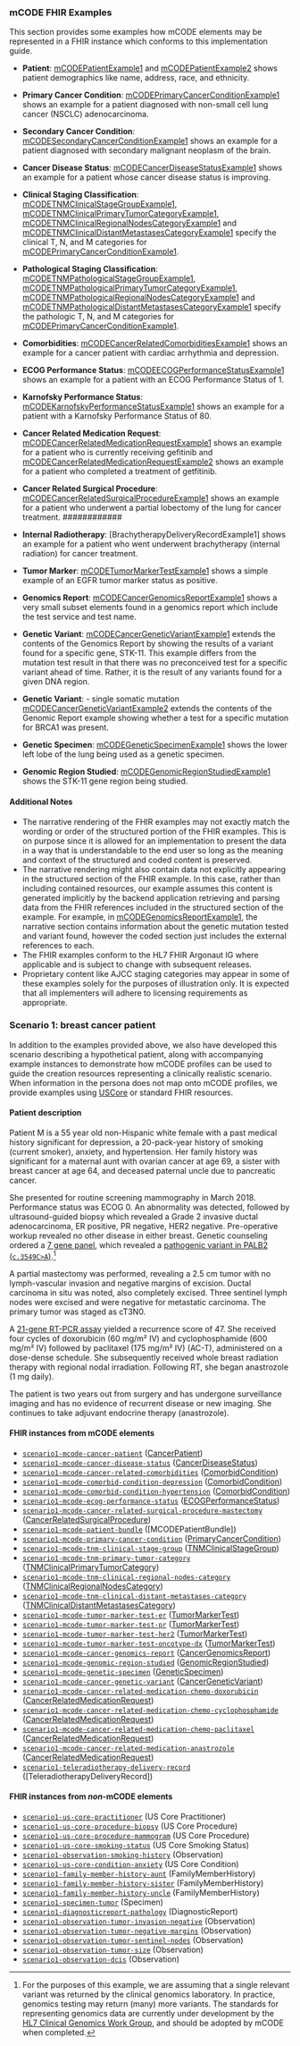 ### mCODE FHIR Examples

This section provides some examples how mCODE elements may be represented in a FHIR instance which conforms to this implementation guide.

* **Patient**: <a href="Patient-mCODEPatientExample1.html">mCODEPatientExample1</a> and <a href="Patient-mCODEPatientExample2.html">mCODEPatientExample2</a>  shows patient demographics like name, address, race, and ethnicity.
* **Primary Cancer Condition**: <a href="Condition-mCODEPrimaryCancerConditionExample1.html">mCODEPrimaryCancerConditionExample1</a> shows an example for a patient diagnosed with non-small cell lung cancer (NSCLC) adenocarcinoma.
* **Secondary Cancer Condition**: <a href="Condition-mCODESecondaryCancerConditionExample1.html">mCODESecondaryCancerConditionExample1</a> shows an example for a patient diagnosed with secondary malignant neoplasm of the brain.
* **Cancer Disease Status**: <a href="Observation-mCODECancerDiseaseStatusExample1.html">mCODECancerDiseaseStatusExample1</a> shows an example for a patient whose cancer disease status is improving.
* **Clinical Staging Classification**: <a href="Observation-mCODETNMClinicalStageGroupExample1.html">mCODETNMClinicalStageGroupExample1</a>, <a href="Observation-mCODETNMClinicalPrimaryTumorCategoryExample1.html">mCODETNMClinicalPrimaryTumorCategoryExample1</a>, <a href="Observation-mCODETNMClinicalRegionalNodesCategoryExample1.html">mCODETNMClinicalRegionalNodesCategoryExample1</a> and <a href="Observation-mCODETNMClinicalDistantMetastasesCategoryExample1.html">mCODETNMClinicalDistantMetastasesCategoryExample1</a> specify the clinical T, N, and M categories for <a href="Condition-mCODEPrimaryCancerConditionExample1.html">mCODEPrimaryCancerConditionExample1</a>.

* **Pathological Staging Classification**: <a href="Observation-mCODETNMPathologicalStageGroupExample1.html">mCODETNMPathologicalStageGroupExample1</a>, <a href="Observation-mCODETNMPathologicalPrimaryTumorCategoryExample1.html">mCODETNMPathologicalPrimaryTumorCategoryExample1</a>, <a href="Observation-mCODETNMPathologicalRegionalNodesCategoryExample1.html">mCODETNMPathologicalRegionalNodesCategoryExample1</a> and <a href="Observation-mCODETNMPathologicalDistantMetastasesCategoryExample1.html">mCODETNMPathologicalDistantMetastasesCategoryExample1</a> specify the pathologic T, N, and M categories for <a href="Condition-mCODEPrimaryCancerConditionExample1.html">mCODEPrimaryCancerConditionExample1</a>.

* **Comorbidities**:  <a href="Observation-mCODECancerRelatedComorbiditiesExample1.html">mCODECancerRelatedComorbiditiesExample1</a> shows an example for a cancer patient with cardiac arrhythmia and depression.
 * **ECOG Performance Status**:  <a href="Observation-mCODEECOGPerformanceStatusExample1.html">mCODEECOGPerformanceStatusExample1</a> shows an example for a patient with an ECOG Performance Status of 1.
 * **Karnofsky Performance Status**: <a href="Observation-mCODEKarnofskyPerformanceStatusExample1.html">mCODEKarnofskyPerformanceStatusExample1</a> shows an example for a patient with a Karnofsky Performance Status of 80.
 * **Cancer Related Medication Request**: <a href="MedicationRequest-mCODECancerRelatedMedicationRequestExample1.html">mCODECancerRelatedMedicationRequestExample1</a> shows an example for a patient who is currently receiving gefitinib and <a href="MedicationRequest-mCODECancerRelatedMedicationRequestExample2.html">mCODECancerRelatedMedicationRequestExample2</a> shows an example for a patient who completed a treatment of getfitinib.
 * **Cancer Related Surgical Procedure**: <a href="Procedure-mCODECancerRelatedSurgicalProcedureExample1.html">mCODECancerRelatedSurgicalProcedureExample1</a> shows an example for a patient who underwent a partial lobectomy of the lung for cancer treatment.
 ############
  * **Internal Radiotherapy**: [BrachytherapyDeliveryRecordExample1]</a> shows an example for a patient who went underwent brachytherapy (internal radiation) for cancer treatment.
 * **Tumor Marker**: <a href="Observation-mCODETumorMarkerTestExample1.html">mCODETumorMarkerTestExample1</a> shows a simple example of an EGFR tumor marker status as positive.
 * **Genomics Report**: <a href="DiagnosticReport-mCODECancerGenomicsReportExample1.html">mCODECancerGenomicsReportExample1</a> shows a very small subset elements found in a genomics report which include the test service and test name.
 * **Genetic Variant**: <a href="Observation-mCODECancerGeneticVariantExample1.html">mCODECancerGeneticVariantExample1</a> extends the contents of the Genomics Report by showing the results of a variant found for a specific gene, STK-11. This example differs from the mutation test result in that there was no preconceived test for a specific variant ahead of time.  Rather, it is the result of any variants found for a given DNA region.
 * **Genetic Variant**: - single somatic mutation <a href="Observation-mCODECancerGeneticVariantExample2.html">mCODECancerGeneticVariantExample2</a> extends the contents of the Genomic Report example showing whether a test for a specific mutation for BRCA1 was present.
 * **Genetic Specimen**: <a href="Specimen-mCODEGeneticSpecimenExample1.html">mCODEGeneticSpecimenExample1</a> shows the lower left lobe of the lung being used as a genetic specimen.
 * **Genomic Region Studied**: <a href="Observation-mCODEGenomicRegionStudiedExample1.html">mCODEGenomicRegionStudiedExample1</a> shows the STK-11 gene region being studied.

#### Additional Notes

* The narrative rendering of the FHIR examples may not exactly match the wording or order of the structured portion of the FHIR examples. This is on purpose since it is allowed for an implementation to present the data in a way that is understandable to the end user so long as the meaning and context of the structured and coded content is preserved.
* The narrative rendering might also contain data not explicitly appearing in the structured section of the FHIR example.  In this case, rather than including contained resources, our example assumes this content is generated implicitly by the backend application retrieving and parsing data from the FHIR references included in the structured section of the example.  For example, in <a href="DiagnosticReport-mCODECancerGenomicsReportExample1.html">mCODEGenomicsReportExample1</a>, the narrative section contains information about the genetic mutation tested and variant found, however the coded section just includes the external references to each.
* The FHIR examples conform to the HL7 FHIR Argonaut IG where applicable and is subject to change with subsequent releases.
* Proprietary content like AJCC staging categories may appear in some of these examples solely for the purposes of illustration only. It is expected that all implementers will adhere to licensing requirements as appropriate.

### Scenario 1: breast cancer patient

In addition to the examples provided above, we also have developed this scenario describing a hypothetical patient, along with accompanying example instances to demonstrate how mCODE profiles can be used to guide the creation resources representing a clinically realistic scenario. When information in the persona does not map onto mCODE profiles, we provide examples using [USCore](http://hl7.org/fhir/us/core/index.html) or standard FHIR resources.

#### Patient description

Patient M is a 55 year old non-Hispanic white female with a past medical history significant for depression, a 20-pack-year history of smoking (current smoker), anxiety, and hypertension. Her family history was significant for a maternal aunt with ovarian cancer at age 69, a sister with breast cancer at age 64, and deceased paternal uncle due to pancreatic cancer.

She presented for routine screening mammography in March 2018. Performance status was ECOG 0. An abnormality was detected, followed by ultrasound-guided biopsy which revealed a Grade 2 invasive ductal adenocarcinoma, ER positive, PR negative, HER2 negative. Pre-operative workup revealed no other disease in either breast. Genetic counseling ordered a [7 gene panel](https://www.invitae.com/en/physician/tests/50001/), which revealed a [pathogenic variant in PALB2 (`c.3549C>A`)](https://www.ncbi.nlm.nih.gov/clinvar/variation/128144/).[^1]

[^1]: For the purposes of this example, we are assuming that a single relevant variant was returned by the clinical genomics laboratory. In practice, genomics testing may return (many) more variants. The standards for representing genomics data are currently under development by the [HL7 Clinical Genomics Work Group](https://confluence.hl7.org/display/CGW/WorkGroup+Home), and should be adopted by mCODE when completed.

A partial mastectomy was performed, revealing a 2.5 cm tumor with no lymph-vascular invasion and negative margins of excision. Ductal carcinoma in situ was noted, also completely excised. Three sentinel lymph nodes were excised and were negative for metastatic carcinoma. The primary tumor was staged as cT3N0.

A [21-gene RT-PCR assay](https://www.oncotypeiq.com/en-US/breast-cancer/healthcare-professionals/oncotype-dx-breast-recurrence-score/about-the-test) yielded a recurrence score of 47. She received four cycles of doxorubicin (60 mg/m² IV) and cyclophosphamide (600 mg/m² IV) followed by paclitaxel (175 mg/m² IV) (AC-T), administered on a dose-dense schedule. She subsequently received whole breast radiation therapy with regional nodal irradiation. Following RT, she began anastrozole (1 mg daily).

The patient is two years out from surgery and has undergone surveillance imaging and has no evidence of recurrent disease or new imaging. She continues to take adjuvant endocrine therapy (anastrozole).

#### FHIR instances from mCODE elements

* [`scenario1-mcode-cancer-patient`](Patient-scenario1-mcode-cancer-patient.html) ([CancerPatient])
* [`scenario1-mcode-cancer-disease-status`](Observation-scenario1-mcode-cancer-disease-status.html) ([CancerDiseaseStatus])
* [`scenario1-mcode-cancer-related-comorbidities`](Observation-scenario1-mcode-cancer-related-comorbidities.html) ([ComorbidCondition])
* [`scenario1-mcode-comorbid-condition-depression`](Condition-scenario1-mcode-comorbid-condition-depression.html) ([ComorbidCondition])
* [`scenario1-mcode-comorbid-condition-hypertension`](Condition-scenario1-mcode-comorbid-condition-hypertension.html) ([ComorbidCondition])
* [`scenario1-mcode-ecog-performance-status`](Observation-scenario1-mcode-ecog-performance-status.html) ([ECOGPerformanceStatus])
* [`scenario1-mcode-cancer-related-surgical-procedure-mastectomy`](Procedure-scenario1-mcode-cancer-related-surgical-procedure-mastectomy.html) ([CancerRelatedSurgicalProcedure])
* [`scenario1-mcode-patient-bundle`](Bundle-scenario1-mcode-patient-bundle.html) ([MCODEPatientBundle])
* [`scenario1-mcode-primary-cancer-condition`](Condition-scenario1-mcode-primary-cancer-condition.html) ([PrimaryCancerCondition])
* [`scenario1-mcode-tnm-clinical-stage-group`](Observation-scenario1-mcode-tnm-clinical-stage-group.html) ([TNMClinicalStageGroup])
* [`scenario1-mcode-tnm-primary-tumor-category`](Observation-scenario1-mcode-tnm-primary-tumor-category.html) ([TNMClinicalPrimaryTumorCategory])
* [`scenario1-mcode-tnm-clinical-regional-nodes-category`](Observation-scenario1-mcode-tnm-clinical-regional-nodes-category.html) ([TNMClinicalRegionalNodesCategory])
* [`scenario1-mcode-tnm-clinical-distant-metastases-category`](Observation-scenario1-mcode-tnm-clinical-distant-metastases-category.html) ([TNMClinicalDistantMetastasesCategory])
* [`scenario1-mcode-tumor-marker-test-er`](Observation-scenario1-mcode-tumor-marker-test-er.html)  ([TumorMarkerTest])
* [`scenario1-mcode-tumor-marker-test-pr`](Observation-scenario1-mcode-tumor-marker-test-pr.html)  ([TumorMarkerTest])
* [`scenario1-mcode-tumor-marker-test-her2`](Observation-scenario1-mcode-tumor-marker-test-her2.html)  ([TumorMarkerTest])
* [`scenario1-mcode-tumor-marker-test-oncotype-dx`](Observation-scenario1-mcode-tumor-marker-test-oncotype-dx.html)  ([TumorMarkerTest])
* [`scenario1-mcode-cancer-genomics-report`](DiagnosticReport-scenario1-mcode-cancer-genomics-report.html) ([CancerGenomicsReport])
* [`scenario1-mcode-genomic-region-studied`](Observation-scenario1-mcode-genomic-region-studied.html) ([GenomicRegionStudied])
* [`scenario1-mcode-genetic-specimen`](Specimen-scenario1-mcode-genetic-specimen.html) ([GeneticSpecimen])
* [`scenario1-mcode-cancer-genetic-variant`](Observation-scenario1-mcode-cancer-genetic-variant.html) ([CancerGeneticVariant])
* [`scenario1-mcode-cancer-related-medication-chemo-doxorubicin`](MedicationRequest-scenario1-mcode-cancer-related-medication-chemo-doxorubicin.html) ([CancerRelatedMedicationRequest])
* [`scenario1-mcode-cancer-related-medication-chemo-cyclophosphamide`](MedicationRequest-scenario1-mcode-cancer-related-medication-chemo-cyclophosphamide.html) ([CancerRelatedMedicationRequest])
* [`scenario1-mcode-cancer-related-medication-chemo-paclitaxel`](MedicationRequest-scenario1-mcode-cancer-related-medication-chemo-paclitaxel.html) ([CancerRelatedMedicationRequest])
* [`scenario1-mcode-cancer-related-medication-anastrozole`](MedicationRequest-scenario1-mcode-cancer-related-medication-anastrozole.html) ([CancerRelatedMedicationRequest])
* [`scenario1-teleradiotherapy-delivery-record`](Procedure-sscenario1-teleradiotherapy-delivery-record.html) ([TeleradiotherapyDeliveryRecord])


#### FHIR instances from _non_-mCODE elements

* [`scenario1-us-core-practitioner`](Practitioner-scenario1-us-core-practitioner.html) (US Core Practitioner)
* [`scenario1-us-core-procedure-biopsy`](Procedure-scenario1-us-core-procedure-biopsy.html) (US Core Procedure)
* [`scenario1-us-core-procedure-mammogram`](Procedure-scenario1-us-core-procedure-mammogram.html) (US Core Procedure)
* [`scenario1-us-core-smoking-status`](Observation-scenario1-us-core-smoking-status.html) (US Core Smoking Status)
* [`scenario1-observation-smoking-history`](Observation-scenario1-observation-smoking-history.html) (Observation)
* [`scenario1-us-core-condition-anxiety`](Condition-scenario1-us-core-condition-anxiety.html) (US Core Condition)
* [`scenario1-family-member-history-aunt`](FamilyMemberHistory-scenario1-family-member-history-aunt.html) (FamilyMemberHistory)
* [`scenario1-family-member-history-sister`](FamilyMemberHistory-scenario1-family-member-history-sister.html) (FamilyMemberHistory)
* [`scenario1-family-member-history-uncle`](FamilyMemberHistory-scenario1-family-member-history-uncle.html) (FamilyMemberHistory)
* [`scenario1-specimen-tumor`](Specimen-scenario1-specimen-tumor.html) (Specimen)
* [`scenario1-diagnosticreport-pathology`](DiagnosticReport-scenario1-diagnosticreport-pathology.html) (DiagnosticReport)
* [`scenario1-observation-tumor-invasion-negative`](Observation-scenario1-observation-tumor-invasion-negative.html) (Observation)
* [`scenario1-observation-tumor-negative-margins`](Observation-scenario1-observation-tumor-negative-margins.html) (Observation)
* [`scenario1-observation-tumor-sentinel-nodes`](Observation-scenario1-observation-tumor-sentinel-nodes.html) (Observation)
* [`scenario1-observation-tumor-size`](Observation-scenario1-observation-tumor-size.html) (Observation)
* [`scenario1-observation-dcis`](Observation-scenario1-observation-tumor-dcis.html) (Observation)

[CancerDiseaseStatus]: StructureDefinition-mcode-cancer-disease-status.html
[CancerGeneticVariant]: StructureDefinition-mcode-cancer-genetic-variant.html
[CancerGenomicsReport]: StructureDefinition-mcode-cancer-genomics-report.html
[CancerPatient]: StructureDefinition-mcode-cancer-patient.html
[CancerRelatedMedicationRequest]: StructureDefinition-mcode-cancer-related-medication-request.html
[CancerRelatedTeleradiotherapyPhase]: StructureDefinition-mcode-cancer-related-teleradiotherapy-phase.html
[CancerRelatedSurgicalProcedure]: StructureDefinition-mcode-cancer-related-surgical-procedure.html
[ComorbidCondition]: StructureDefinition-mcode-cancer-related-comorbidities.html
[ECOGPerformanceStatus]: StructureDefinition-mcode-ecog-performance-status.html
[GeneticSpecimen]: StructureDefinition-mcode-genetic-specimen.html
[GenomicRegionStudied]: StructureDefinition-mcode-genomic-region-studied.html
[PrimaryCancerCondition]: StructureDefinition-mcode-primary-cancer-condition.html
[StructureDefinition-us-core-practitioner]: http://hl7.org/fhir/us/core/STU3.1/StructureDefinition-us-core-practitioner.html
[TNMClinicalDistantMetastasesCategory]: StructureDefinition-mcode-tnm-clinical-distant-metastases-category.html
[TNMClinicalPrimaryTumorCategory]: StructureDefinition-mcode-tnm-clinical-primary-tumor-category.html
[TNMClinicalRegionalNodesCategory]: StructureDefinition-mcode-tnm-clinical-regional-nodes-category.html
[TNMClinicalStageGroup]: StructureDefinition-mcode-tnm-clinical-stage-group.html
[TumorMarkerTest]: StructureDefinition-mcode-tumor-marker-test.html
